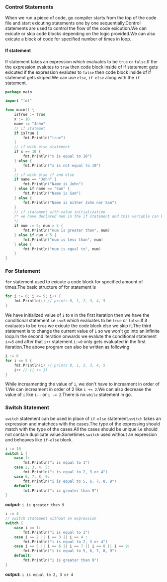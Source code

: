 ### Control Statements
When we run a piece of code, go compiler starts from the top of the code file and start exicuting statements one by one sequentially.Control statements are used to control the flow of the code exicution.We can exicute or skip code blocks depending on the logic provided.We can also exicute a block of code for specified number of times in loop.
#### If statement
If statement takes an expression which evaluates to be `true` or `false`.If the the expression evalutes to `true` then code block inside of if statement gets exicuted if the expression evalutes to `false` then code block inside of if statement gets skiped.We can use `else`, `if else` along with the `if` statement.
```go
package main

import "fmt"

func main() {
    isTrue := true
    x := 10
    name := "John"
    // if statemet
    if isTrue {
        fmt.Println("true")
    }
    // if with else statement
    if x == 10 {
        fmt.Println("x is equal to 10")
    } else {
        fmt.Println("x is not equal to 10")
    }
    // if with else if and else
    if name == "John" {
        fmt.Println("Name is John")
    } else if name == "Sam" {
        fmt.Println("Name is Sam")   
    } else {
        fmt.Println("Name is nither John nor Sam") 
    }
    // if statement with value initialization
    /* we have declared num in the if statement and this variable can be accessible only in the block and it's branches where it's initialized
    */
    if num := 5; num > 5 {
        fmt.Println("num is greater than", num)
    } else if num < 5 {
        fmt.Println("num is less than", num)   
    } else {
        fmt.Println("num is equal to", num) 
    }
}
```
### For Statement
`for` statement used to exicute a code block for specified amount of times.The basic structure of for statement is 
```go
for i := 0; i <= 5; i++ {
    fmt.Println(i) // prints 0, 1, 2, 3, 4, 5
}
```
We have initialized value of `i` to `0` in the first iteration then we have the conditional statement i.e `i<=5` which evaluates to be `true` or `false`.If it evaluates to be `true` we exicute the code block else we skip it.The third statement is to change the current value of `i` so we won't go into an infinite loop.In the second iteration onwards we evalute the conditional statement `i<=5` and after that `i++` statement.`i:=0` only gets evaluated in the first iteration.The above program can also be written as following
```go
i := 0
for i <= 5 {
    fmt.Println(i) // prints 0, 1, 2, 3, 4, 5
    i++ // (i += 1)
}
```
While increamenting the value of `i`, we don't have to increament in order of 1.We can increament in order of 2 like `i += 2`.We can also decrease the value of `i` like `i--` or `i -= 2`.There is no `while` statement in go.
### Switch Statement
`switch` statement can be used in place of `if-else` statement.`switch` takes an expression and matchecs with the cases.The type of the expressing should match with the type of the cases.All the cases should be unique i.e should not contain duplicate value.Sometimes `switch` used without an expression and beheaves like `if-else` block. 
```go
i := 10
switch i {
    case 1:
        fmt.Println("i is equal to 1")
    case 2, 3, 4, 5:
        fmt.Println("i is equal to 2, 3 or 4")
    case 6, 7, 8, 9:
        fmt.Println("i is equal to 5, 6, 7, 8, 9")
    default:
        fmt.Println("i is greater than 9")
}
```
**output:**
`i is greater than 9`

```go
i := 4
// switch statement without an expression
switch {
    case i == 1:
        fmt.Println("i is equal to 1")
    case i == 2 || i == 3 || i == 4 :
        fmt.Println("i is equal to 2, 3 or 4")
    case i == 5 || i == 6 || i == 7 || i == 8 || i == 9:
        fmt.Println("i is equal to 5, 6, 7, 8, 9")
    default:
        fmt.Println("i is greater than 9")
}
```
**output:**
`i is equal to 2, 3 or 4`

